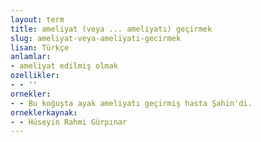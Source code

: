 ```yaml
---
layout: term
title: ameliyat (veya ... ameliyatı) geçirmek
slug: ameliyat-veya-ameliyati-gecirmek
lisan: Türkçe
anlamlar:
- ameliyat edilmiş olmak
ozellikler:
- - ''
ornekler:
- - Bu koğuşta ayak ameliyatı geçirmiş hasta Şahin'di.
orneklerkaynak:
- - Hüseyin Rahmi Gürpınar
---
```

